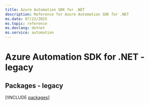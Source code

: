 ```yaml
---
title: Azure Automation SDK for .NET
description: Reference for Azure Automation SDK for .NET
ms.date: 07/22/2025
ms.topic: reference
ms.devlang: dotnet
ms.service: automation
---
```

# Azure Automation SDK for .NET - legacy
## Packages - legacy
[!INCLUDE [packages](automation-index.md)]